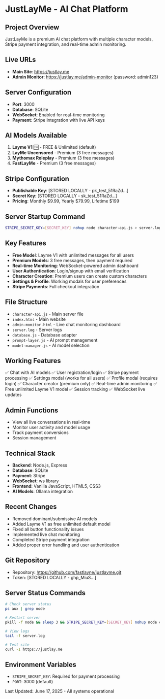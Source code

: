 # JustLayMe - AI Chat Platform

## Project Overview
JustLayMe is a premium AI chat platform with multiple character models, Stripe payment integration, and real-time admin monitoring.

## Live URLs
- **Main Site**: https://justlay.me
- **Admin Monitor**: https://justlay.me/admin-monitor (password: admin123)

## Server Configuration
- **Port**: 3000
- **Database**: SQLite
- **WebSocket**: Enabled for real-time monitoring
- **Payment**: Stripe integration with live API keys

## AI Models Available
1. **Layme V1** 🆓 - FREE & Unlimited (default)
2. **LayMe Uncensored** - Premium (3 free messages)
3. **Mythomax Roleplay** - Premium (3 free messages)
4. **FastLayMe** - Premium (3 free messages)

## Stripe Configuration
- **Publishable Key**: [STORED LOCALLY - pk_test_51RaZd...]
- **Secret Key**: [STORED LOCALLY - sk_test_51RaZd...]
- **Pricing**: Monthly $9.99, Yearly $79.99, Lifetime $199

## Server Startup Command
```bash
STRIPE_SECRET_KEY=[SECRET_KEY] nohup node character-api.js > server.log 2>&1 &
```

## Key Features
- **Free Model**: Layme V1 with unlimited messages for all users
- **Premium Models**: 3 free messages, then payment required
- **Real-time Monitoring**: WebSocket-powered admin dashboard
- **User Authentication**: Login/signup with email verification
- **Character Creation**: Premium users can create custom characters
- **Settings & Profile**: Working modals for user preferences
- **Stripe Payments**: Full checkout integration

## File Structure
- `character-api.js` - Main server file
- `index.html` - Main website
- `admin-monitor.html` - Live chat monitoring dashboard
- `server.log` - Server logs
- `database.js` - Database adapter
- `prompt-layer.js` - AI prompt management
- `model-manager.js` - AI model selection

## Working Features
✅ Chat with AI models
✅ User registration/login
✅ Stripe payment processing
✅ Settings modal (works for all users)
✅ Profile modal (requires login)
✅ Character creator (premium only)
✅ Real-time admin monitoring
✅ Free unlimited Layme V1 model
✅ Session tracking
✅ WebSocket live updates

## Admin Functions
- View all live conversations in real-time
- Monitor user activity and model usage
- Track payment conversions
- Session management

## Technical Stack
- **Backend**: Node.js, Express
- **Database**: SQLite
- **Payment**: Stripe
- **WebSocket**: ws library
- **Frontend**: Vanilla JavaScript, HTML5, CSS3
- **AI Models**: Ollama integration

## Recent Changes
- Removed dominant/submissive AI models
- Added Layme V1 as free unlimited default model
- Fixed all button functionality issues
- Implemented live chat monitoring
- Completed Stripe payment integration
- Added proper error handling and user authentication

## Git Repository
- Repository: https://github.com/fastlayne/justlayme.git
- Token: [STORED LOCALLY - ghp_MiuS...]

## Server Status Commands
```bash
# Check server status
ps aux | grep node

# Restart server
pkill -f node && sleep 3 && STRIPE_SECRET_KEY=[SECRET_KEY] nohup node character-api.js > server.log 2>&1 &

# View logs
tail -f server.log

# Test site
curl -I https://justlay.me
```

## Environment Variables
- `STRIPE_SECRET_KEY`: Required for payment processing
- `PORT`: 3000 (default)

Last Updated: June 17, 2025 - All systems operational